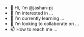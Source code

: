 - 👋 Hi, I’m @jashan-pj
- 👀 I’m interested in ...
- 🌱 I’m currently learning ...
- 💞️ I’m looking to collaborate on ...
- 📫 How to reach me ...

<!---
jashan-naicoits/jashan-naicoits is a ✨ special ✨ repository because its `README.md` (this file) appears on your GitHub profile.
You can click the Preview link to take a look at your changes.
--->
